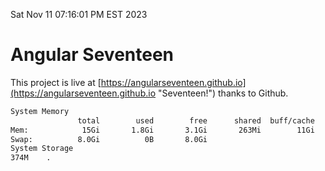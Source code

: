 Sat Nov 11 07:16:01 PM EST 2023

# Angular Seventeen


This project is live at [https://angularseventeen.github.io](https://angularseventeen.github.io "Seventeen!") thanks to Github.

```bash
System Memory
               total        used        free      shared  buff/cache   available
Mem:            15Gi       1.8Gi       3.1Gi       263Mi        11Gi        13Gi
Swap:          8.0Gi          0B       8.0Gi
System Storage
374M	.
```
```bash
